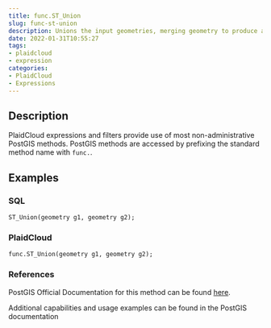 ```yaml
---
title: func.ST_Union
slug: func-st-union
description: Unions the input geometries, merging geometry to produce a result geometry with no overlaps
date: 2022-01-31T10:55:27
tags:
- plaidcloud
- expression
categories:
- PlaidCloud
- Expressions
---
```



## Description


PlaidCloud expressions and filters provide use of most non-administrative PostGIS methods. PostGIS methods are accessed by prefixing the standard method name with `func.`.



## Examples


### SQL



```
ST_Union(geometry g1, geometry g2);
```


### PlaidCloud



```
func.ST_Union(geometry g1, geometry g2);
```


### References


PostGIS Official Documentation for this method can be found [here](https://postgis.net/docs/manual-3.1/ST_Union.html).



Additional capabilities and usage examples can be found in the PostGIS documentation

